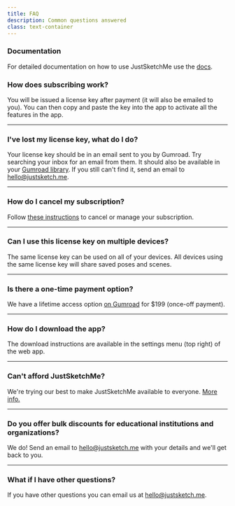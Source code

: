 ```yaml
---
title: FAQ
description: Common questions answered
class: text-container
---
```


### Documentation

For detailed documentation on how to use JustSketchMe use the [docs](/docs/).

### How does subscribing work? 

You will be issued a license key after payment (it will also be emailed to you).
You can then copy and paste the key into the app to activate all the features in the app.

---

### I've lost my license key, what do I do? 

Your license key should be in an email sent to you by Gumroad. Try searching your inbox for an email from them. It should also be available in your [Gumroad library](https://gumroad.com/library/). If you still can't find it, send an email to [hello@justsketch.me](mailto:hello@justsketch.me).

---

### How do I cancel my subscription?

Follow [these instructions](/docs/#manage-subscription) to cancel or manage your subscription. 

---

### Can I use this license key on multiple devices?

The same license key can be used on all of your devices.
All devices using the same license key will share saved poses and scenes.

---

### Is there a one-time payment option?

We have a lifetime access option
<a href="https://gum.co/justsketchme-lifetime" target="_blank">on Gumroad</a>
for $199 (once-off payment).

---

### How do I download the app?

The download instructions are available in the settings menu (top right) of the web app.

---

### Can't afford JustSketchMe?

We're trying our best to make JustSketchMe available to everyone.
<a href="/cant-afford/">More info.</a>

---

### Do you offer bulk discounts for educational institutions and organizations?

We do! Send an email to <a href="mailto:hello@justsketch.me">hello@justsketch.me</a> with your details and we'll get back to you. 

---

### What if I have other questions?

If you have other questions you can email us at <a href="mailto:hello@justsketch.me">hello@justsketch.me</a>.
